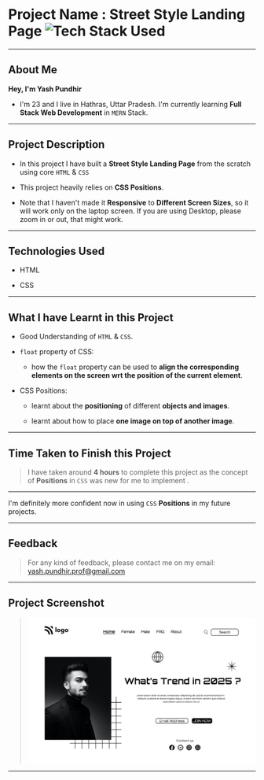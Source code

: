 # Project Name : Street Style Landing Page ![Tech Stack Used](https://img.shields.io/badge/Technologies-HTML%20%26%20CSS-orange)

---

## About Me

**Hey, I'm Yash Pundhir**

- I'm 23 and I live in Hathras, Uttar Pradesh. I'm currently learning **Full Stack Web Development** in `MERN` Stack.

---

## Project Description

- In this project I have built a **Street Style Landing Page** from the scratch using core `HTML` & `CSS`

- This project heavily relies on **CSS Positions**.

- Note that I haven't made it **Responsive** to **Different Screen Sizes**, so it will work only on the laptop screen. If you are using Desktop, please zoom in or out, that might work.

---

## Technologies Used

- HTML

- CSS

---

## What I have Learnt in this Project

- Good Understanding of `HTML` & `CSS`.

- `float` property of CSS:

  - how the `float` property can be used to **align the corresponding elements on the screen wrt the position of the current element**.

- CSS Positions:

  - learnt about the **positioning** of different **objects and images**.

  - learnt about how to place **one image on top of another image**.

---

## Time Taken to Finish this Project

> I have taken around **4 hours** to complete this project as the concept of **Positions** in `CSS` was new for me to implement .

---

I'm definitely more confident now in using `CSS` **Positions** in my future projects.

---

## Feedback

> For any kind of feedback, please contact me on my email: yash.pundhir.prof@gmail.com

---

## Project Screenshot

> ![SS](./SS%20of%20the%20Project.png)

---
